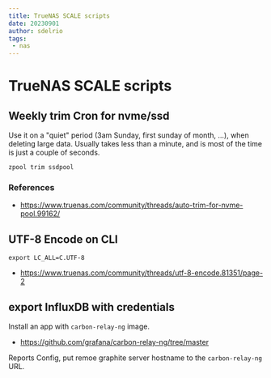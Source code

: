 ```yaml
---
title: TrueNAS SCALE scripts
date: 20230901
author: sdelrio
tags:
 - nas
---
```


# TrueNAS SCALE scripts

## Weekly trim Cron for nvme/ssd

Use it on a "quiet" period (3am Sunday, first sunday of month, ...), when deleting large data. Usually takes less than a minute, and is most of the time is just a couple of seconds.

```
zpool trim ssdpool
```

### References

* <https://www.truenas.com/community/threads/auto-trim-for-nvme-pool.99162/>

## UTF-8 Encode on CLI

```
export LC_ALL=C.UTF-8
```

* <https://www.truenas.com/community/threads/utf-8-encode.81351/page-2>


## export InfluxDB with credentials

Install an app with `carbon-relay-ng` image.

* <https://github.com/grafana/carbon-relay-ng/tree/master>

Reports Config, put remoe graphite server hostname to the `carbon-relay-ng` URL.

